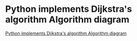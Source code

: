 # Python implements Dijkstra's algorithm Algorithm diagram
[Python implements Dijkstra's algorithm Algorithm diagram](https://aiwithcloud.com/2022/09/15/python_implements_dijkstras_algorithm_algorithm_diagram/)